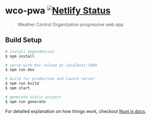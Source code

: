 # wco-pwa [![Netlify Status](https://api.netlify.com/api/v1/badges/9851560a-5bd5-4d59-a223-25359117f199/deploy-status)](https://app.netlify.com/sites/wco-pwa/deploys)

> Weather Control Organization progressive web app

## Build Setup

``` bash
# install dependencies
$ npm install

# serve with hot reload at localhost:3000
$ npm run dev

# build for production and launch server
$ npm run build
$ npm start

# generate static project
$ npm run generate
```

For detailed explanation on how things work, checkout [Nuxt.js docs](https://nuxtjs.org).
